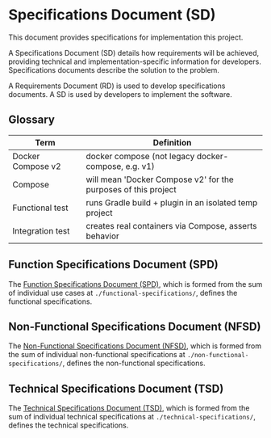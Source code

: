 # Specifications Document (SD)

This document provides specifications for implementation this project.

A Specifications Document (SD) details how requirements will be achieved, providing technical and 
implementation-specific information for developers.  Specifications documents describe the solution to the problem.

A Requirements Document (RD) is used to develop specifications documents.  A SD is used by  developers to implement the
software.

## Glossary

| Term              | Definition                                                     |
|-------------------|----------------------------------------------------------------|
| Docker Compose v2 | docker compose (not legacy docker-compose, e.g. v1)            |
| Compose           | will mean 'Docker Compose v2' for the purposes of this project |
| Functional test   | runs Gradle build + plugin in an isolated temp project         |
| Integration test  | creates real containers via Compose, asserts behavior          |

## Function Specifications Document (SPD)
The [Function Specifications Document (SPD)](functional-specifications), which is formed from the sum of individual use 
cases at `./functional-specifications/`, defines the functional specifications.

## Non-Functional Specifications Document (NFSD)
The [Non-Functional Specifications Document (NFSD)](non-functional-specifications), which is formed from the sum of 
individual non-functional specifications at `./non-functional-specifications/`, defines the non-functional 
specifications.

## Technical Specifications Document (TSD)
The [Technical Specifications Document (TSD)](technical-specifications), which is formed from the sum of individual
technical specifications at `./technical-specifications/`, defines the technical specifications.

